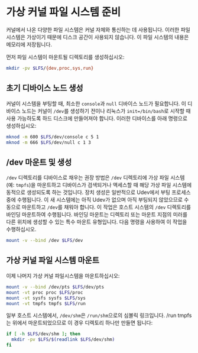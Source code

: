 # 가상 커널 파일 시스템 준비

커널에서 나온 다양한 파일 시스템은 커널 자체와 통신하는 데 사용됩니다. 이러한 파일 시스템은 가상이기 때문에 디스크 공간이 사용되지 않습니다. 이 파일 시스템의 내용은 메모리에 저장됩니다.

먼저 파일 시스템이 마운트될 디렉토리를 생성하십시오:

```sh
mkdir -pv $LFS/{dev,proc,sys,run}
```

## 초기 디바이스 노드 생성

커널이 시스템을 부팅할 때, 최소한 `console`과 `null` 디바이스 노드가 필요합니다. 이 디바이스 노드는 커널이 `/dev`를 생성하기 전이나 리눅스가 `init=/bin/bash`로 시작할 때 사용 가능하도록 하드 디스크에 만들어져야 합니다. 이러한 디바이스를 아래 명령으로 생성하십시오:

```sh
mknod -m 600 $LFS/dev/console c 5 1
mknod -m 666 $LFS/dev/null c 1 3
```

## /dev 마운트 및 생성

`/dev` 디렉토리를 디바이스로 채우는 권장 방법은 `/dev` 디렉토리에 가상 파일 시스템(예: `tmpfs`)을 마운트하고 디바이스가 검색되거나 액세스할 때 해당 가상 파일 시스템에 동적으로 생성되도록 하는 것입니다. 장치 생성은 일반적으로 Udev에서 부팅 프로세스 중에 수행됩니다. 이 새 시스템에는 아직 Udev가 없으며 아직 부팅되지 않았으므로 수동으로 마운트하고 `/dev`를 채워야 합니다. 이 작업은 호스트 시스템의 `/dev` 디렉토리를 바인딩 마운트하여 수행됩니다. 바인딩 마운트는 디렉토리 또는 마운트 지점의 미러를 다른 위치에 생성할 수 있는 특수 마운트 유형입니다. 다음 명령을 사용하여 이 작업을 수행하십시오.

```sh
mount -v --bind /dev $LFS/dev
```

## 가상 커널 파일 시스템 마운트

이제 나머지 가상 커널 파일시스템을 마운트하십시오:

```sh
mount -v --bind /dev/pts $LFS/dev/pts
mount -vt proc proc $LFS/proc
mount -vt sysfs sysfs $LFS/sys
mount -vt tmpfs tmpfs $LFS/run
```

일부 호스트 시스템에서, `/dev/shm`은 `/run/shm`으로의 심볼릭 링크입니다. /run tmpfs는 위에서 마운트되었으므로 이 경우 디렉토리 하나만 만들면 됩니다:

```sh
if [ -h $LFS/dev/shm ]; then
  mkdir -pv $LFS/$(readlink $LFS/dev/shm)
fi
```